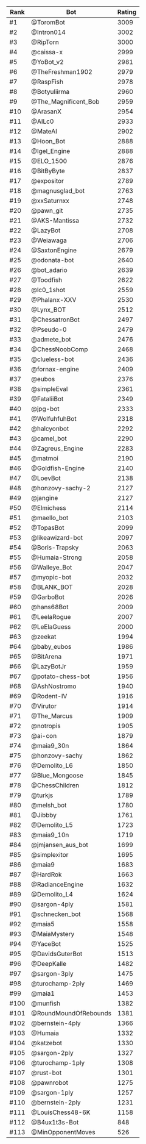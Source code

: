 Rank|Bot|Rating
---|---|---
#1|@ToromBot|3009
#2|@Intron014|3002
#3|@RipTorn|3000
#4|@caissa-x|2999
#5|@YoBot_v2|2981
#6|@TheFreshman1902|2979
#7|@RaspFish|2978
#8|@Botyuliirma|2960
#9|@The_Magnificent_Bob|2959
#10|@ArasanX|2954
#11|@AILc0|2933
#12|@MateAI|2902
#13|@Hoon_Bot|2888
#14|@Igel_Engine|2888
#15|@ELO_1500|2876
#16|@BitByByte|2837
#17|@expositor|2789
#18|@magnusglad_bot|2763
#19|@xxSaturnxx|2748
#20|@pawn_git|2735
#21|@AKS-Mantissa|2732
#22|@LazyBot|2708
#23|@Weiawaga|2706
#24|@SaxtonEngine|2679
#25|@odonata-bot|2640
#26|@bot_adario|2639
#27|@Toodfish|2622
#28|@lc0_1shot|2559
#29|@Phalanx-XXV|2530
#30|@Lynx_BOT|2512
#31|@ChessatronBot|2497
#32|@Pseudo-0|2479
#33|@admete_bot|2476
#34|@ChessNoobComp|2468
#35|@clueless-bot|2436
#36|@fornax-engine|2409
#37|@eubos|2376
#38|@simpleEval|2361
#39|@FataliiBot|2349
#40|@jpg-bot|2333
#41|@WolfuhfuhBot|2318
#42|@halcyonbot|2292
#43|@camel_bot|2290
#44|@Zagreus_Engine|2283
#45|@matmoi|2190
#46|@Goldfish-Engine|2140
#47|@LoevBot|2138
#48|@honzovy-sachy-2|2127
#49|@jangine|2127
#50|@Elmichess|2114
#51|@maello_bot|2103
#52|@TopasBot|2099
#53|@likeawizard-bot|2097
#54|@Boris-Trapsky|2063
#55|@Humaia-Strong|2058
#56|@Walleye_Bot|2047
#57|@myopic-bot|2032
#58|@BLANK_BOT|2028
#59|@GarboBot|2026
#60|@hans68Bot|2009
#61|@LeelaRogue|2007
#62|@LeElaGuess|2000
#63|@zeekat|1994
#64|@baby_eubos|1986
#65|@BitArena|1971
#66|@LazyBotJr|1959
#67|@potato-chess-bot|1956
#68|@AshNostromo|1940
#69|@Rodent-IV|1916
#70|@Virutor|1914
#71|@The_Marcus|1909
#72|@notropis|1905
#73|@ai-con|1879
#74|@maia9_30n|1864
#75|@honzovy-sachy|1862
#76|@Demolito_L6|1850
#77|@Blue_Mongoose|1845
#78|@ChessChildren|1812
#79|@turkjs|1789
#80|@melsh_bot|1780
#81|@Jibbby|1761
#82|@Demolito_L5|1723
#83|@maia9_10n|1719
#84|@jmjansen_aus_bot|1699
#85|@simplexitor|1695
#86|@maia9|1683
#87|@HardRok|1663
#88|@RadianceEngine|1632
#89|@Demolito_L4|1624
#90|@sargon-4ply|1581
#91|@schnecken_bot|1568
#92|@maia5|1558
#93|@MaiaMystery|1548
#94|@YaceBot|1525
#95|@DavidsGuterBot|1513
#96|@DeepKalle|1482
#97|@sargon-3ply|1475
#98|@turochamp-2ply|1469
#99|@maia1|1453
#100|@munfish|1382
#101|@RoundMoundOfRebounds|1381
#102|@bernstein-4ply|1366
#103|@Humaia|1332
#104|@katzebot|1330
#105|@sargon-2ply|1327
#106|@turochamp-1ply|1308
#107|@rust-bot|1301
#108|@pawnrobot|1275
#109|@sargon-1ply|1257
#110|@bernstein-2ply|1231
#111|@LouisChess48-6K|1158
#112|@B4ux1t3s-Bot|848
#113|@MinOpponentMoves|526
